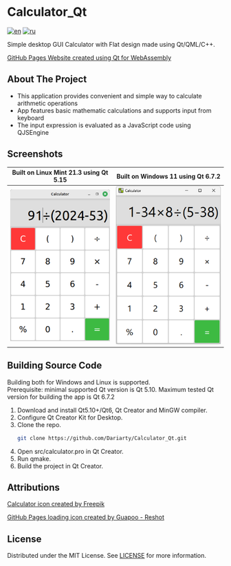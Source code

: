 # Calculator_Qt

[![en](https://img.shields.io/badge/lang-en-blue.svg)](https://github.com/Dariarty/Calculator_Qt/blob/main/README.md)
[![ru](https://img.shields.io/badge/lang-ru-red.svg)](https://github.com/Dariarty/Calculator_Qt/blob/main/README.ru.md)

Simple desktop GUI Calculator with Flat design made using Qt/QML/C++.

<a href="https://dariarty.github.io/Calculator_Qt/" title="GitHub Pages link">GitHub Pages Website created using Qt for WebAssembly</a>

## About The Project

* This application provides convenient and simple way to calculate arithmetic operations
* App features basic mathematic calculations and supports input from keyboard
* The input expression is evaluated as a JavaScript code using QJSEngine

## Screenshots

| Built on Linux Mint 21.3 using Qt 5.15 | Built on Windows 11 using Qt 6.7.2 |
| --- | --- |
![alt text](assets/screenshot_linuxmint.png) | ![alt text](assets/screenshot_windows11.png)

## Building Source Code
Building both for Windows and Linux is supported. </br>
Prerequisite: minimal supported Qt version is Qt 5.10. Maximum tested Qt version for building the app is Qt 6.7.2 </br>
1.  Download and install Qt5.10+/Qt6, Qt Creator and MinGW compiler.</br>
2.  Configure Qt Creator Kit for Desktop. </br>
3.  Clone the repo.
     ```sh
     git clone https://github.com/Dariarty/Calculator_Qt.git
     ```
4.  Open src/calculator.pro in Qt Creator.</br>
5.  Run qmake.</br>
5.  Build the project in Qt Creator.</br>

## Attributions

<a href="https://www.freepik.com/icon/calculator_951692#fromView=keyword&page=1&position=34&uuid=3d0c9de7-5eeb-4d4d-b4d3-89a9b932a649" title="app icon">Calculator icon created by Freepik</a>

<a href="https://www.reshot.com/free-svg-icons/item/calculator-D8AUTM5VCQ/" title="gh-pages loading icon">GitHub Pages loading icon created by Guapoo - Reshot</a>

## License

Distributed under the MIT License. See [LICENSE](LICENSE) for more information.
